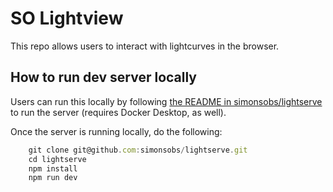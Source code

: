 # SO Lightview

This repo allows users to interact with lightcurves in the browser.

## How to run dev server locally

Users can run this locally by following [the README in simonsobs/lightserve](https://github.com/simonsobs/lightserve) to run the server (requires Docker Desktop, as well).

Once the server is running locally, do the following:

```js
    git clone git@github.com:simonsobs/lightserve.git
    cd lightserve
    npm install
    npm run dev
```
